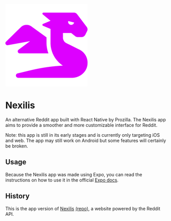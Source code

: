 ![Logo](github/Logo.png)

# Nexilis
An alternative Reddit app built with React Native by Prozilla. The Nexilis app aims to provide a smoother and more customizable interface for Reddit.

Note: this app is still in its early stages and is currently only targeting iOS and web. The app may still work on Android but some features will certainly be broken.

## Usage
Because the Nexilis app was made using Expo, you can read the instructions on how to use it in the official [Expo docs](https://docs.expo.dev/).

## History
This is the app version of [Nexilis](https://nexilis.netlify.app/) [(repo)](https://github.com/Prozilla/Nexilis), a website powered by the Reddit API.
